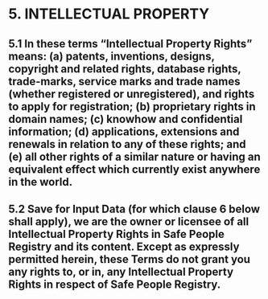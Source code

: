# 5. INTELLECTUAL PROPERTY

## 5.1 In these terms “Intellectual Property Rights” means: (a) patents, inventions, designs, copyright and related rights, database rights, trade-marks, service marks and trade names (whether registered or unregistered), and rights to apply for registration; (b) proprietary rights in domain names; (c) knowhow and confidential information; (d) applications, extensions and renewals in relation to any of these rights; and (e) all other rights of a similar nature or having an equivalent effect which currently exist anywhere in the world.

## 5.2 Save for Input Data (for which clause 6 below shall apply), we are the owner or licensee of all Intellectual Property Rights in Safe People Registry and its content. Except as expressly permitted herein, these Terms do not grant you any rights to, or in, any Intellectual Property Rights in respect of Safe People Registry.
